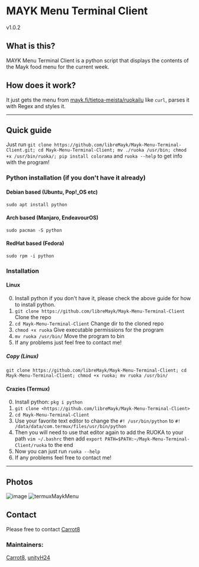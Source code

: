 # MAYK Menu Terminal Client

v1.0.2

## What is this?

MAYK Menu Terminal Client is a python script that displays the contents of the Mayk food menu for the current week.

## How does it work?

It just gets the menu from [mayk.fi/tietoa-meista/ruokailu](https://mayk.fi/tietoa-meista/ruokailu/) like `curl`, parses it with Regex and styles it.

---

## Quick guide

Just run `git clone https://github.com/libreMayk/Mayk-Menu-Terminal-Client.git; cd Mayk-Menu-Terminal-Client; mv ./ruoka /usr/bin; chmod +x /usr/bin/ruoka/; pip install colorama` and `ruoka --help` to get info with the program!

### Python installation (if you don't have it already)

#### Debian based (Ubuntu, Pop!\_OS etc)

`sudo apt install python`

#### Arch based (Manjaro, EndeavourOS)

`sudo pacman -S python`

#### RedHat based (Fedora)

`sudo rpm -i python`

### Installation

#### Linux

0. Install python if you don't have it, please check the above guide for how to install python.
1. `git clone https://github.com/libreMayk/Mayk-Menu-Terminal-Client` Clone the repo
2. `cd Mayk-Menu-Terminal-Client` Change dir to the cloned repo
3. `chmod +x ruoka` Give executable permissions for the program
4. `mv ruoka /usr/bin/` Move the program to bin
5. If any problems just feel free to contact me!

##### Copy (Linux)

```shell
git clone https://github.com/libreMayk/Mayk-Menu-Terminal-Client; cd Mayk-Menu-Terminal-Client; chmod +x ruoka; mv ruoka /usr/bin/
```

#### Crazies (Termux)

0. Install python: `pkg i python`
1. `git clone <https://github.com/libreMayk/Mayk-Menu-Terminal-Client>`
2. `cd Mayk-Menu-Terminal-Client`
3. Use your favorite text editor to change the `#! /usr/bin/python` to `#! /data/data/com.termux/files/usr/bin/python`
4. Then you will need to use that editor again to add the RUOKA to your path `vim ~/.bashrc` then add `export PATH=$PATH:~/Mayk-Menu-Terminal-Client/ruoka` to the end
5. Now you can just run `ruoka --help`
6. If any problems feel free to contact me!

---

## Photos

![image](https://user-images.githubusercontent.com/78662938/142903922-3735a3ee-d7ce-420a-a0c8-427ddce1b555.png)
![termuxMaykMenu](https://user-images.githubusercontent.com/78662938/142901876-8cb567b8-12d1-4cc6-a374-df852e1c0a69.jpg)

## Contact

Please free to contact [Carrot8](https://github.com/carrot8)

### Maintainers:
[Carrot8](https://github.com/carrot8), [unityH24](https://github.com/unityH24)
